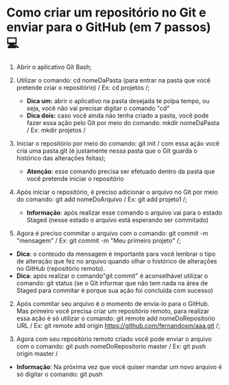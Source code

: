# Como criar um repositório no Git e enviar para o GitHub  (em 7 passos):computer:

1. Abrir o aplicativo Git Bash;

2. Utilizar o comando: cd nomeDaPasta (para entrar na pasta que você pretende criar o repositório) / Ex: cd projetos /;

   - **Dica um:** abrir o aplicativo na pasta desejada te polpa tempo, ou seja, você não vai precisar digitar o comando "cd"  
   - **Dica dois:** caso você ainda não tenha criado a pasta,  você pode fazer essa ação pelo Git por meio do comando: mkdir nomeDaPasta  / Ex: mkdir projetos /
   
2. Iniciar o repositório por meio do comando: git init  / com essa ação você  cria uma pasta.git  (é justamente nessa pasta que o Git guarda o histórico das alterações feitas);

   - **Atenção**: esse comando precisa ser efetuado dentro da pasta que você pretende iniciar o repositório 
   
2. Após iniciar o repositório, é preciso adicionar o arquivo no Git por meio do comando: git add nomeDoArquivo        / Ex: git add projeto1 /; 

   - **Informação**: após realizar esse comando o arquivo vai para o estado Staged (nesse estado o arquivo está esperando ser commitado)
   
2.  Agora é preciso commitar o arquivo com o comando: git commit -m "mensagem"    / Ex: git commit -m "Meu primeiro projeto" /;

   - **Dica**: o conteúdo da mensagem é importante para você lembrar o tipo de alteração que fez no arquivo quando olhar o histórico de alterações no GitHub (repositório remoto). 
   - **Dica**: após realizar o comando"git commit" é aconselhável utilizar o comando: git status (se o Git informar que não tem nada na área de Staged para commitar é porque sua ação foi concluída com sucesso)
   
2. Após commitar seu arquivo é o momento de envia-lo para o GitHub. Mas primeiro você precisa criar um repositório remoto, para realizar essa ação é só utilizar o comando: git remote add nomeDoRepositorio URL   / Ex: git remote add origin https://github.com/fernandosm/aaa.git /;  

2.  Agora com seu repositório remoto criado você pode enviar o arquivo com o comando: git push nomeDoRepositorio master  / Ex: git push origin master / 

   - **Informação**: Na próxima vez que você quiser mandar um novo arquivo é só digitar o comando: git push
   
   
   
   
   
   

